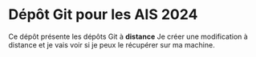 # Dépôt Git pour les AIS 2024

Ce dépôt présente les dépôts Git à **distance**
Je créer une modification à distance et je vais voir si je peux le récupérer sur ma machine.
